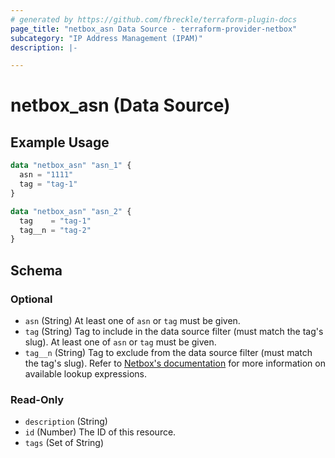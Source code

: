 ```yaml
---
# generated by https://github.com/fbreckle/terraform-plugin-docs
page_title: "netbox_asn Data Source - terraform-provider-netbox"
subcategory: "IP Address Management (IPAM)"
description: |-

---
```


# netbox_asn (Data Source)



## Example Usage

```terraform
data "netbox_asn" "asn_1" {
  asn = "1111"
  tag = "tag-1"
}

data "netbox_asn" "asn_2" {
  tag    = "tag-1"
  tag__n = "tag-2"
}
```

<!-- schema generated by tfplugindocs -->
## Schema

### Optional

- `asn` (String) At least one of `asn` or `tag` must be given.
- `tag` (String) Tag to include in the data source filter (must match the tag's slug). At least one of `asn` or `tag` must be given.
- `tag__n` (String) Tag to exclude from the data source filter (must match the tag's slug).
Refer to [Netbox's documentation](https://demo.netbox.dev/static/docs/rest-api/filtering/#lookup-expressions)
for more information on available lookup expressions.

### Read-Only

- `description` (String)
- `id` (Number) The ID of this resource.
- `tags` (Set of String)
